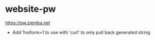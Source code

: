 # website-pw
https://pw.ziemba.net
- Add ?noform=1 to use with 'curl' to only pull back generated string
